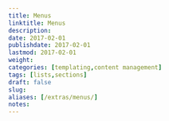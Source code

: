 ```yaml
---
title: Menus
linktitle: Menus
description:
date: 2017-02-01
publishdate: 2017-02-01
lastmod: 2017-02-01
weight:
categories: [templating,content management]
tags: [lists,sections]
draft: false
slug:
aliases: [/extras/menus/]
notes:
---
```


